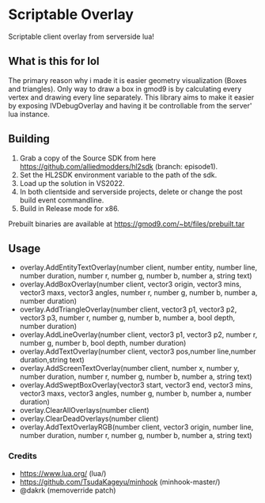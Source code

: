 # Scriptable Overlay
Scriptable client overlay from serverside lua!

## What is this for lol
The primary reason why i made it is easier geometry visualization (Boxes and triangles). Only way to draw a box in gmod9 is by calculating every vertex and drawing every line separately. 
This library aims to make it easier by exposing IVDebugOverlay and having it be controllable from the server' lua instance.

## Building

1. Grab a copy of the Source SDK from here https://github.com/alliedmodders/hl2sdk (branch: episode1).
2. Set the HL2SDK environment variable to the path of the sdk.
3. Load up the solution in VS2022.
4. In both clientside and serverside projects, delete or change the post build event commandline.
5. Build in Release mode for x86.

Prebuilt binaries are available at https://gmod9.com/~bt/files/prebuilt.tar

## Usage

- overlay.AddEntityTextOverlay(number client, number entity, number line, number duration, number r, number g, number b, number a, string text)
- overlay.AddBoxOverlay(number client, vector3 origin, vector3 mins, vector3 maxs, vector3 angles, number r, number g, number b, number a, number duration)
- overlay.AddTriangleOverlay(number client, vector3 p1, vector3 p2, vector3 p3, number r, number g, number b, number a, bool depth, number duration)
- overlay.AddLineOverlay(number client, vector3 p1, vector3 p2, number r, number g, number b, bool depth, number duration)
- overlay.AddTextOverlay(number client, vector3 pos,number line,number duration,string text)
- overlay.AddScreenTextOverlay(number client, number x, number y, number duration, number r, number g, number b, number a, string text)
- overlay.AddSweptBoxOverlay(vector3 start, vector3 end, vector3 mins, vector3 maxs, vector3 angles, number g, number b, number a, number duration)
- overlay.ClearAllOverlays(number client)
- overlay.ClearDeadOverlays(number client)
- overlay.AddTextOverlayRGB(number client, vector3 origin, number line, number duration, number r, number g, number b, number a, string text)

### Credits
- https://www.lua.org/ (lua/)
- https://github.com/TsudaKageyu/minhook (minhook-master/)
- @dakrk (memoverride patch)
